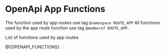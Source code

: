 # OpenApi App Functions

The function used by app routes use tag `@namespace ROUTE_APP`
All functions used by the app route function use tag `@memberof ROUTE_APP`.

List of functions used by app routes

@{OPENAPI_FUNCTIONS}